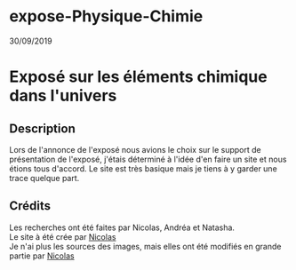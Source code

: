 # expose-Physique-Chimie
30/09/2019

# Exposé sur les éléments chimique dans l'univers

## Description
Lors de l'annonce de l'exposé nous avions le choix sur le support de présentation de l'exposé, j'étais déterminé à l'idée d'en faire un site et nous étions tous d'accord. Le site est très basique mais je tiens à y garder une trace quelque part.

## Crédits
Les recherches ont été faites par Nicolas, Andréa et Natasha.  
Le site à été crée par [Nicolas](https://github.com/co-ni/)  
Je n'ai plus les sources des images, mais elles ont été modifiés en grande partie par [Nicolas](https://github.com/co-ni/) 
